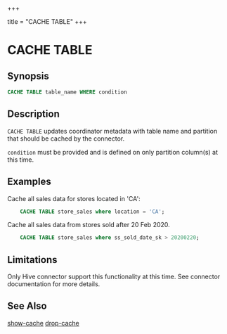+++

title = "CACHE TABLE"
+++

CACHE TABLE
===========

Synopsis
--------

``` sql
CACHE TABLE table_name WHERE condition
```

Description
-----------

`CACHE TABLE` updates coordinator metadata with table name and partition that should be cached by the connector.

`condition` must be provided and is defined on only partition column(s) at this time. 

Examples
--------

Cache all sales data for stores located in 'CA':

``` sql
    CACHE TABLE store_sales where location = 'CA';
```
Cache all sales data from stores sold after 20 Feb 2020.
 
``` sql 
    CACHE TABLE store_sales where ss_sold_date_sk > 20200220;
```
 
Limitations
-----------

Only Hive connector support this functionality at this time. See connector documentation for more details.

See Also
--------

[show-cache](./show-cache.html)
[drop-cache](./drop-cache.html)
